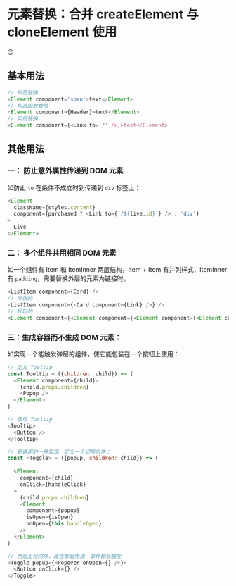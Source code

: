 # 元素替换：合并 createElement 与 cloneElement 使用

😉

## 基本用法

```js
// 标签替换
<Element component='span'>text</Element>
// 构造函数替换
<Element component={Header}>text</Element>
// 实例替换
<Element component={<Link to='/' />}>text</Element>
```

## 其他用法

### 一： 防止意外属性传递到 DOM 元素

如防止 `to` 在条件不成立时到传递到 `div` 标签上：

```js
<Element
  className={styles.content}
  component={purchased ? <Link to={`/${live.id}`} /> : 'div'}
>
  Live
</Element>
```

### 二： 多个组件共用相同 DOM 元素

如一个组件有 Item 和 ItemInner 两层结构，Item + Item 有并列样式，ItemInner 有 `padding`，需要替换外层的元素为链接时。

```js
<ListItem component={Card} />
// 夸张的
<ListItem component={<Card component={Link} />} />
// 好玩的
<Element component={<Element component={<Element component={<Element component='span' />} />} />}>
```

### 三：生成容器而不生成 DOM 元素：

如实现一个能触发弹层的组件，使它能包装在一个按钮上使用：

```js
// 定义 Tooltip
const Tooltip = ({children: child}) => (
  <Element component={child}>
    {child.props.children}
    <Popup />
  </Element>
)

// 使用 Tooltip
<Tooltip>
  <Button />
</Tooltip>

// 更通用的一种实现，定义一个切换组件：
const <Toggle> = ({popup, children: child}) => (
  ...
  <Element
    component={child}
    onClick={handleClick}
  >
    {child.props.children}
    <Element
      component={popup}
      isOpen={isOpen}
      onOpen={this.handleOpen}
    />
  </Element>
)

// 然后无论内外，属性都会传递，事件都会触发
<Toggle popup={<Popover onOpen={} />}>
  <Button onClick={} />
</Toggle>
```
